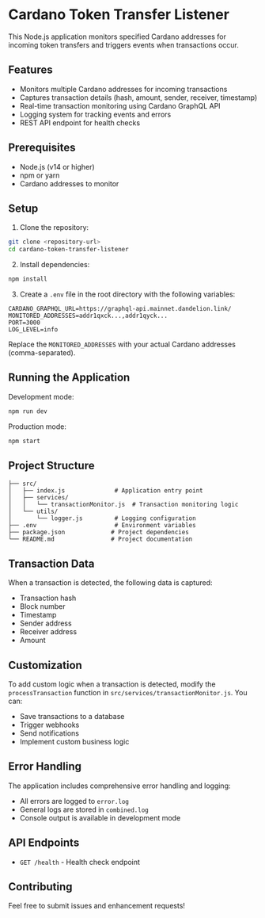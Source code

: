 # Cardano Token Transfer Listener

This Node.js application monitors specified Cardano addresses for incoming token transfers and triggers events when transactions occur.

## Features

- Monitors multiple Cardano addresses for incoming transactions
- Captures transaction details (hash, amount, sender, receiver, timestamp)
- Real-time transaction monitoring using Cardano GraphQL API
- Logging system for tracking events and errors
- REST API endpoint for health checks

## Prerequisites

- Node.js (v14 or higher)
- npm or yarn
- Cardano addresses to monitor

## Setup

1. Clone the repository:
```bash
git clone <repository-url>
cd cardano-token-transfer-listener
```

2. Install dependencies:
```bash
npm install
```

3. Create a `.env` file in the root directory with the following variables:
```
CARDANO_GRAPHQL_URL=https://graphql-api.mainnet.dandelion.link/
MONITORED_ADDRESSES=addr1qxck...,addr1qyck...
PORT=3000
LOG_LEVEL=info
```

Replace the `MONITORED_ADDRESSES` with your actual Cardano addresses (comma-separated).

## Running the Application

Development mode:
```bash
npm run dev
```

Production mode:
```bash
npm start
```

## Project Structure

```
├── src/
│   ├── index.js              # Application entry point
│   ├── services/
│   │   └── transactionMonitor.js  # Transaction monitoring logic
│   └── utils/
│       └── logger.js         # Logging configuration
├── .env                      # Environment variables
├── package.json             # Project dependencies
└── README.md                # Project documentation
```

## Transaction Data

When a transaction is detected, the following data is captured:
- Transaction hash
- Block number
- Timestamp
- Sender address
- Receiver address
- Amount

## Customization

To add custom logic when a transaction is detected, modify the `processTransaction` function in `src/services/transactionMonitor.js`. You can:
- Save transactions to a database
- Trigger webhooks
- Send notifications
- Implement custom business logic

## Error Handling

The application includes comprehensive error handling and logging:
- All errors are logged to `error.log`
- General logs are stored in `combined.log`
- Console output is available in development mode

## API Endpoints

- `GET /health` - Health check endpoint

## Contributing

Feel free to submit issues and enhancement requests! 